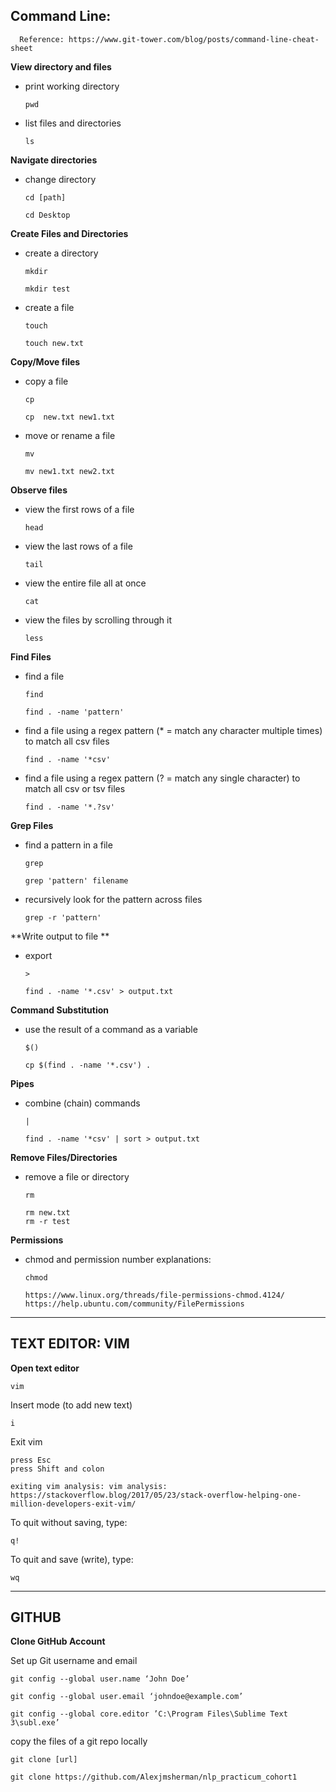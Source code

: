 

## Command Line:
      Reference: https://www.git-tower.com/blog/posts/command-line-cheat-sheet

**View directory and files**

- print working directory

      pwd

 - list files and directories

       ls
      
**Navigate directories**
 - change directory

       cd [path]

       cd Desktop


**Create Files and Directories**
 - create a directory

       mkdir
       
       mkdir test

 - create a file
              
       touch

       touch new.txt

**Copy/Move files**
 - copy a file

       cp

       cp  new.txt new1.txt


- move or rename a file

      mv
        
      mv new1.txt new2.txt
**Observe files**
- view the first rows of a file

      head
- view the last rows of a file

      tail 
- view the entire file all at once

      cat
- view the files by scrolling through it

      less

**Find Files**
 - find a file

       find

       find . -name 'pattern'
  
  - find  a file using a regex pattern (* = match any character multiple times) to match all csv files
          
        find . -name '*csv'
  
  - find  a file using a regex pattern (? = match any single character) to match all csv or tsv files

        find . -name '*.?sv'

**Grep Files**
 - find a pattern in a file

       grep

       grep 'pattern' filename

- recursively look for the pattern across files

      grep -r 'pattern'


**Write output to file **
    
  - export       
   
        >

        find . -name '*.csv' > output.txt

**Command Substitution**
 - use the result of a command as a variable

       $()

       cp $(find . -name '*.csv') .

**Pipes**
 
- combine (chain) commands
           
      |
      
      find . -name '*csv' | sort > output.txt

**Remove Files/Directories**
 - remove a file or directory

       rm

       rm new.txt
       rm -r test

**Permissions**
       
- chmod and permission number explanations: 


      chmod 
      
      https://www.linux.org/threads/file-permissions-chmod.4124/
      https://help.ubuntu.com/community/FilePermissions

-----------------------------------------
## TEXT EDITOR: VIM

**Open text editor**
      
    vim

Insert mode (to add new text)
          
    i

Exit vim

    press Esc
    press Shift and colon

    exiting vim analysis: vim analysis: https://stackoverflow.blog/2017/05/23/stack-overflow-helping-one-million-developers-exit-vim/


To quit without saving, type:

    q!
To quit and save (write), type:

    wq

-----------------------------------------
## GITHUB

**Clone GitHub Account**
      
   Set up Git username and email

    git config --global user.name ‘John Doe’
    
    git config --global user.email ‘johndoe@example.com’
    
    git config --global core.editor ’C:\Program Files\Sublime Text 3\subl.exe’

   copy the files of a git repo locally
    
    git clone [url]
    
    git clone https://github.com/Alexjmsherman/nlp_practicum_cohort1
